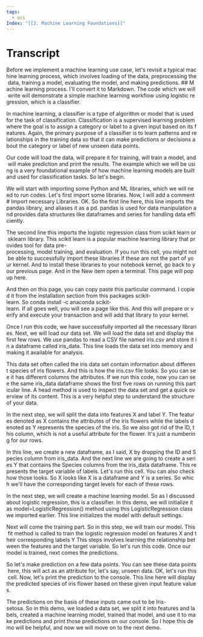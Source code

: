```yaml
---
tags:
  - oci
Index: "[[3. Machine Learning Foundations]]"
---
```

# Transcript 
Before we implement a machine learning use case, let's revisit a typical machine learning process, which involves loading of the data, preprocessing the data, training a model, evaluating the model, and making predictions. ## Machine learning process. I'll convert it to Markdown. The code which we will write will demonstrate a simple machine learning workflow using logistic regression, which is a classifier.

In machine learning, a classifier is a type of algorithm or model that is used for the task of classification. Classification is a supervised learning problem where the goal is to assign a category or label to a given input based on its features. Again, the primary purpose of a classifier is to learn patterns and relationships in the training data so that it can make predictions or decisions about the category or label of new unseen data points.

Our code will load the data, will prepare it for training, will train a model, and will make prediction and print the results. The example which we will be using is a very foundational example of how machine learning models are built and used for classification tasks. So let's begin.

We will start with importing some Python and ML libraries, which we will need to run codes. Let's first import some libraries. Now, I will add a comment # Import necessary Libraries. OK. So the first line here, this line imports the pandas library, and aliases it as a pd. pandas is used for data manipulation and provides data structures like dataframes and series for handling data efficiently.

The second line this imports the logistic regression class from scikit learn or sklearn library. This scikit learn is a popular machine learning library that provides tool for data pre-processing, model training, and evaluation. If you run this cell, you might not be able to successfully import these libraries if these are not the part of your kernel. And to install these libraries to your notebook kernel, go back to your previous page. And in the New item open a terminal. This page will pop up here.

And then on this page, you can copy paste this particular command. I copied it from the installation section from this packages scikit-learn. So conda install -c anaconda scikit-learn. If all goes well, you will see a page like this. And this will prepare or verify and execute your transaction and will add that library to your kernel.

Once I run this code, we have successfully imported all the necessary libraries. Next, we will load our data set. We will load the data set and display the first few rows. We use pandas to read a CSV file named iris.csv and store it in a dataframe called iris_data. This line loads the data set into memory and making it available for analysis.

This data set often called the iris data set contain information about different species of iris flowers. And this is how the iris.csv file looks. So you can see it has different columns the attributes. If we run this code, now you can see the same iris_data dataframe shows the first five rows on running this particular line. A head method is used to inspect the data set and get a quick overview of its content. This is a very helpful step to understand the structure of your data.

In the next step, we will split the data into features X and label Y. The features denoted as X contains the attributes of the iris flowers while the labels denoted as Y represents the species of the iris. So we also got rid of the ID, this column, which is not a useful attribute for the flower. It's just a numbering for our rows.

In this line, we create a new dataframe, as I said, X by dropping the ID and Species column from iris_data. And the next line we are going to create a series Y that contains the Species columns from the iris_data dataframe. This represents the target variable of labels. Let's run this cell. You can also check how those looks. So X looks like X is a dataframe and Y is a series. So which we'll have the corresponding target levels for each of these rows.

In the next step, we will create a machine learning model. So as I discussed about logistic regression, this is a classifier. In this demo, we will initialize it as model=LogisticRegression() method using this LogisticRegression class we imported earlier. This line initializes the model with default settings.

Next will come the training part. So in this step, we will train our model. This fit method is called to train the logistic regression model on features X and their corresponding labels Y This steps involves learning the relationship between the features and the target variable. So let's run this code. Once our model is trained, next comes the predictions.

So let's make prediction on a few data points. You can see these data points here, this will act as an attribute for, let's say, unseen data. OK, let's run this cell. Now, let's print the prediction to the console. This line here will display the predicted species of iris flower based on these given input feature values.

The predictions on the basis of these inputs came out to be Iris-setosa. So in this demo, we loaded a data set, we split it into features and labels, created a machine learning model, trained that model, and use it to make predictions and print those predictions on our console. So I hope this demo will be helpful, and now we will move on to the next demo.
